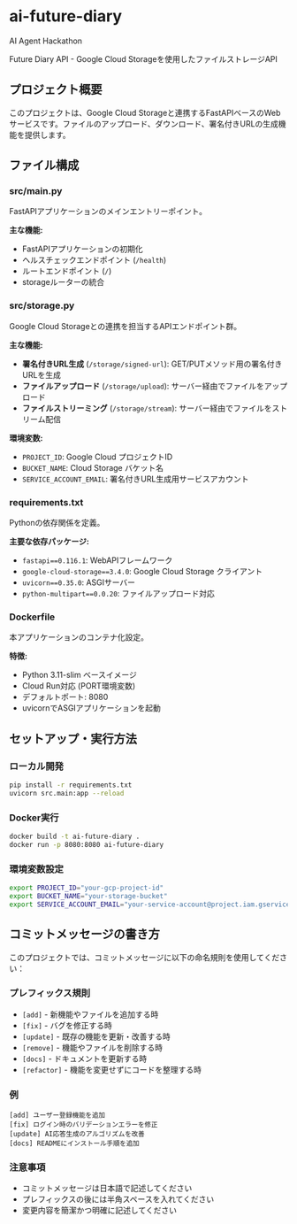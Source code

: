 # ai-future-diary
AI Agent Hackathon

Future Diary API - Google Cloud Storageを使用したファイルストレージAPI

## プロジェクト概要

このプロジェクトは、Google Cloud Storageと連携するFastAPIベースのWebサービスです。ファイルのアップロード、ダウンロード、署名付きURLの生成機能を提供します。

## ファイル構成

### src/main.py
FastAPIアプリケーションのメインエントリーポイント。

**主な機能:**
- FastAPIアプリケーションの初期化
- ヘルスチェックエンドポイント (`/health`)
- ルートエンドポイント (`/`)
- storageルーターの統合

### src/storage.py
Google Cloud Storageとの連携を担当するAPIエンドポイント群。

**主な機能:**
- **署名付きURL生成** (`/storage/signed-url`): GET/PUTメソッド用の署名付きURLを生成
- **ファイルアップロード** (`/storage/upload`): サーバー経由でファイルをアップロード
- **ファイルストリーミング** (`/storage/stream`): サーバー経由でファイルをストリーム配信

**環境変数:**
- `PROJECT_ID`: Google Cloud プロジェクトID
- `BUCKET_NAME`: Cloud Storage バケット名  
- `SERVICE_ACCOUNT_EMAIL`: 署名付きURL生成用サービスアカウント

### requirements.txt
Pythonの依存関係を定義。

**主要な依存パッケージ:**
- `fastapi==0.116.1`: WebAPIフレームワーク
- `google-cloud-storage==3.4.0`: Google Cloud Storage クライアント
- `uvicorn==0.35.0`: ASGIサーバー
- `python-multipart==0.0.20`: ファイルアップロード対応

### Dockerfile
本アプリケーションのコンテナ化設定。

**特徴:**
- Python 3.11-slim ベースイメージ
- Cloud Run対応 (PORT環境変数)
- デフォルトポート: 8080
- uvicornでASGIアプリケーションを起動

## セットアップ・実行方法

### ローカル開発
```bash
pip install -r requirements.txt
uvicorn src.main:app --reload
```

### Docker実行
```bash
docker build -t ai-future-diary .
docker run -p 8080:8080 ai-future-diary
```

### 環境変数設定
```bash
export PROJECT_ID="your-gcp-project-id"
export BUCKET_NAME="your-storage-bucket"
export SERVICE_ACCOUNT_EMAIL="your-service-account@project.iam.gserviceaccount.com"
```

## コミットメッセージの書き方

このプロジェクトでは、コミットメッセージに以下の命名規則を使用してください：

### プレフィックス規則

- `[add]` - 新機能やファイルを追加する時
- `[fix]` - バグを修正する時
- `[update]` - 既存の機能を更新・改善する時
- `[remove]` - 機能やファイルを削除する時
- `[docs]` - ドキュメントを更新する時
- `[refactor]` - 機能を変更せずにコードを整理する時

### 例

```
[add] ユーザー登録機能を追加
[fix] ログイン時のバリデーションエラーを修正
[update] AI応答生成のアルゴリズムを改善
[docs] READMEにインストール手順を追加
```

### 注意事項

- コミットメッセージは日本語で記述してください
- プレフィックスの後には半角スペースを入れてください
- 変更内容を簡潔かつ明確に記述してください
